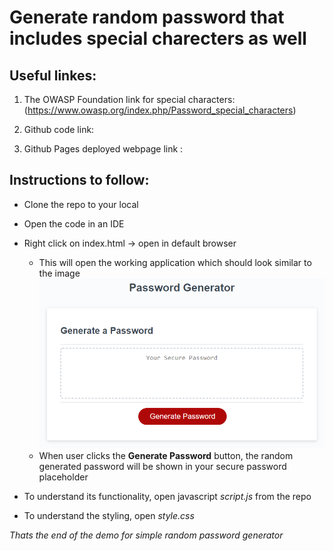 # Generate random password that includes special charecters as well

## Useful linkes:

1. The OWASP Foundation link for special characters: (https://www.owasp.org/index.php/Password_special_characters) 

2. Github code link:

3. Github Pages deployed webpage link : 


## Instructions to follow:

* Clone the repo to your local
* Open the code in an IDE
* Right click on index.html -> open in default browser
    - This will open the working application which should look similar to the image 
      ![image](./Assets/03-javascript-homework-demo.png)
    - When user clicks the **Generate Password** button, the random generated password will be shown in your secure password placeholder

* To understand its functionality, open javascript *script.js* from the repo
* To understand the styling, open *style.css*


*Thats the end of the demo for simple random password generator*





